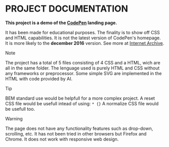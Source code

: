 # PROJECT DOCUMENTATION

**This project is a demo of the [CodePen](https://codepen.io/) landing page.**

It has been made for educational purposes. The finality is to show off CSS and HTML capabilities.
It is not the latest version of CodePen's homepage. It is more likely to the **december 2016** version. See more at [Internet Archive](http://web.archive.org/web/20161230130750/http://codepen.io/).

> [!NOTE]
> The project has a total of 5 files consisting of 4 CSS and a HTML, wich are all in the same folder.
> The lenguage used is purely HTML and CSS without any frameworks or preprocessor.
> Some simple SVG are implemented in the HTML with code provided by AI.

> [!TIP]
> BEM standard use would be helpfull for a more complex project.
> A reset CSS file would be usefull intead of using: `* {}`
> A normalize CSS file would be usefull too.

> [!WARNING]
> The page does not have any functionality features such as drop-down, scrolling, etc.
> It has not been tried in other browsers but Firefox and Chrome.
> It does not work with responsive web design.
